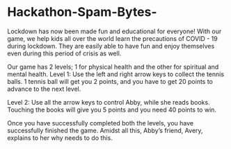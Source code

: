 # Hackathon-Spam-Bytes-
Lockdown has now been made fun and educational for everyone! With our game, we help kids all over the world learn the precautions of COVID - 19 during lockdown. They are easily able to have fun and enjoy themselves even during this period of crisis as well. 


Our game has 2 levels; 1 for physical health and the other for spiritual and mental health.
Level 1: Use the left and right arrow keys to collect the tennis balls. 1 tennis ball will get you 2 points, and you have to get 20 points to advance to the next level.

Level 2: Use all the arrow keys to control Abby, while she reads books. Touching the books will give you 5 points and you need 40 points to win.

Once you have successfully completed both the levels, you have successfully finished the game. Amidst all this, Abby’s friend, Avery, explains to her why needs to do this.
